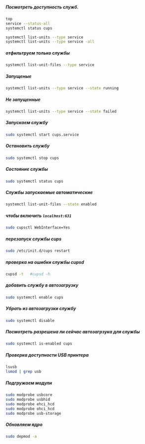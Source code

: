 ##### Посмотреть доступность служб.
```bash
top
service --status-all
systemctl status cups
```
```bash
systemctl list-units --type service
systemctl list-units --type service -all
```
##### отфильтруем только службы
```bash
systemctl list-unit-files --type service
```
##### Запущеные
```bash
systemctl list-units --type service --state running
```
##### Не запущенные
```bash
systemctl list-units --type service --state failed
```
##### Запускаем службу
```bash
sudo systemctl start cups.service
```
##### Остановить службу 
```bash
sudo systemctl stop cups
```
##### Состояние службы
```bash
sudo systemctl status cups
```
##### Службы запускаемые автоматические
```bash
systemctl list-unit-files --state enabled
```
##### чтобы включить ``localhost:631``
```bash
sudo cupsctl WebInterface=Yes
```
##### перезапуск службы cups
```bash
sudo /etc/init.d/cups restart
```
##### проверка на ошибки службы cupsd
```bash
cupsd -t   #cupsd -h
```
##### добавить службу в автозагрузку
```bash
sudo systemctl enable cups
```
##### Убрать из автозагрузки службу
```bash
sudo systemctl disable
```
##### Посмотреть разрешена ли сейчас автозагрзука для службы
```bash
sudo systemctl is-enabled cups 
```
##### Проверка доступности USB принтера
```bash
lsusb
lsmod | grep usb
```
##### Подгружаем модули
```bash
sudo modprobe usbcore
sudo modprobe usbhid
sudo modprobe ehci_hcd
sudo modprobe ohci_hcd
sudo modprobe usb-storage
```
##### Обновляем ядро
```bash
sudo depmod -a
```
